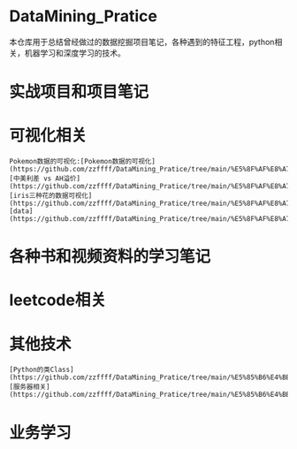 # DataMining_Pratice
  本仓库用于总结曾经做过的数据挖掘项目笔记，各种遇到的特征工程，python相关，机器学习和深度学习的技术。
  # 实战项目和项目笔记
  # 可视化相关
    Pokemon数据的可视化:[Pokemon数据的可视化](https://github.com/zzffff/DataMining_Pratice/tree/main/%E5%8F%AF%E8%A7%86%E5%8C%96/Iris)
    [中美利差 vs AH溢价](https://github.com/zzffff/DataMining_Pratice/tree/main/%E5%8F%AF%E8%A7%86%E5%8C%96/%E4%B8%AD%E7%BE%8E%E5%88%A9%E5%B7%AE%20vs%20AH%E6%BA%A2%E4%BB%B7)
    [iris三种花的数据可视化](https://github.com/zzffff/DataMining_Pratice/tree/main/%E5%8F%AF%E8%A7%86%E5%8C%96/Pokemon)
    [data](https://github.com/zzffff/DataMining_Pratice/tree/main/%E5%8F%AF%E8%A7%86%E5%8C%96/data)
  # 各种书和视频资料的学习笔记
  # leetcode相关
  # 其他技术
    [Python的类Class](https://github.com/zzffff/DataMining_Pratice/tree/main/%E5%85%B6%E4%BB%96%E6%8A%80%E6%9C%AF/python%E7%9A%84%E7%B1%BBClass)
    [服务器相关](https://github.com/zzffff/DataMining_Pratice/tree/main/%E5%85%B6%E4%BB%96%E6%8A%80%E6%9C%AF/%E6%9C%8D%E5%8A%A1%E5%99%A8%E7%9B%B8%E5%85%B3)
  # 业务学习
 
